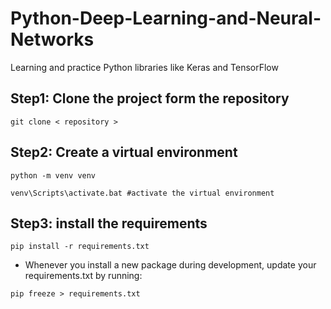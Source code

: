 # Python-Deep-Learning-and-Neural-Networks
Learning and practice Python libraries like Keras and TensorFlow


## Step1: Clone the project form the repository
```
git clone < repository >
```
## Step2: Create a virtual environment

```
python -m venv venv

venv\Scripts\activate.bat #activate the virtual environment

```
## Step3: install the requirements

```
pip install -r requirements.txt

```
- Whenever you install a new package during development, update your requirements.txt by running:

```
pip freeze > requirements.txt

```